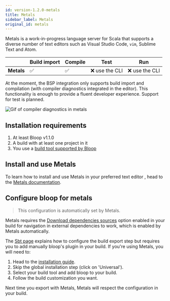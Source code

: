 ```yaml
---
id: version-1.2.0-metals
title: Metals
sidebar_label: Metals
original_id: metals
---
```


Metals is a work-in-progress language server for Scala that supports a diverse number of text
editors such as Visual Studio Code, `vim`, Sublime Text and Atom.

|            | Build import | Compile |     Test      |      Run      |
|------------|--------------|---------|---------------|---------------|
| **Metals** | ✅            | ✅       | ❌ use the CLI | ❌ use the CLI |

At the moment, the BSP integration only supports build import and compilation (with compiler
diagnostics integrated in the editor). This functionality is enough to provide a fluent developer
experience. Support for test is planned.

![Gif of compiler diagnostics in metals](assets/metals-compiler-diagnostics.gif)

## Installation requirements

1. At least Bloop v1.1.0
2. A build with at least one project in it
3. You use a [build tool supported by Bloop](build-tools/overview.md)

## Install and use Metals

To learn how to install and use Metals in your preferred text editor , head to the [Metals
documentation](https://scalameta.org/metals/docs/editors/overview.html).

## Configure bloop for metals

> This configuration is automatically set by Metals.

Metals requires the [Download dependencies
sources](build-tools/sbt.md#download-dependencies-sources) option enabled in your build for
navigation in external dependencies to work, which is enabled by Metals automatically.

The [Sbt page](build-tools/sbt.md) explains how to configure the build export step but requires you
to add manually bloop's plugin in your build. If you're using Metals, you will need to:

1. Head to the [installation guide](/bloop/setup).
2. Skip the global installation step (click on 'Universal').
3. Select your build tool and add bloop to your build.
4. Follow the build customization you want.

Next time you export with Metals, Metals will respect the configuration in your build.
